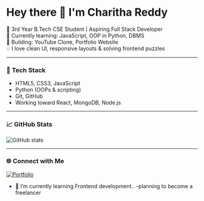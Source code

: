 # Hey there 👋 I'm Charitha Reddy

🎯 3rd Year B.Tech CSE Student | Aspiring Full Stack Developer  
🧠 Currently learning: JavaScript, OOP in Python, DBMS  
📂 Building: YouTube Clone, Portfolio Website  
💡 I love clean UI, responsive layouts & solving frontend puzzles  

---

### 🚀 Tech Stack
- HTML5, CSS3, JavaScript
- Python (OOPs & scripting)
- Git, GitHub
- Working toward React, MongoDB, Node.js

---

### 📈 GitHub Stats
![GitHub stats](https://github-readme-stats.vercel.app/api?username=cha861&show_icons=true&theme=radical)

---

### 🌐 Connect with Me
[![Portfolio](https://img.shields.io/badge/Portfolio-in%20progress-informational?style=flat&logo=web)](https://github.com/cha861/html_practice)

- 🌱 I’m currently learning Frontend development..
-planning to become a freelancer 
